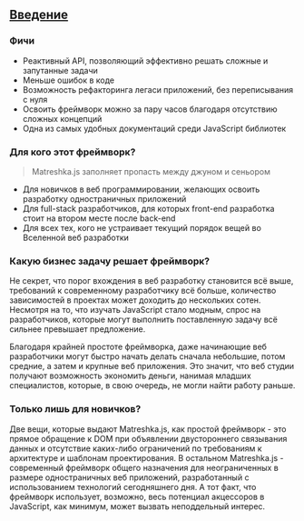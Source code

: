 ## [Введение](#!introduction)
### Фичи
- Реактивный API, позволяющий эффективно решать сложные и запутанные задачи
- Меньше ошибок в коде
- Возможность рефакторинга легаси приложений, без переписывания с нуля
- Освоить фреймворк можно за пару часов благодаря отсутствию сложных концепций
- Одна из самых удобных документаций среди JavaScript библиотек

### Для кого этот фреймворк?

> Matreshka.js заполняет пропасть между джуном и сеньором

- Для новичков в веб программировании, желающих освоить разработку одностраничных приложений
- Для full-stack разработчиков, для которых front-end разработка стоит на втором месте после back-end
- Для всех тех, кого не устраивает текущий порядок вещей во Вселенной веб разработки

### Какую бизнес задачу решает фреймворк?

Не секрет, что порог вхождения в веб разработку становится всё выше, требований к современному разработчику всё больше, количество зависимостей в проектах может доходить до нескольких сотен. Несмотря на то, что изучать JavaScript стало модным, спрос на разработчиков, которые могут выполнить поставленную задачу всё сильнее превышает предложение.

Благодаря крайней простоте фреймворка, даже начинающие веб разработчики могут быстро начать делать сначала небольшие, потом средние, а затем и крупные веб приложения. Это значит, что веб студии получают возможность экономить деньги, нанимая младших специалистов, которые, в свою очередь, не могли найти работу раньше.


### Только лишь для новичков?

Две вещи, которые выдают Matreshka.js, как простой фреймворк - это прямое обращение к DOM при объявлении двустороннего связывания данных и отсутствие каких-либо ограничений по требованиям к архитектуре и шаблонам проектирования. В остальном Matreshka.js - современный фреймворк общего назначения для неограниченных в размере одностраничных веб приложений, разработанный с использованием технологий сегодняшнего дня. А тот факт, что фреймворк использует, возможно, весь потенциал акцессоров в JavaScript, как минимум, может вызвать неподдельный интерес.
